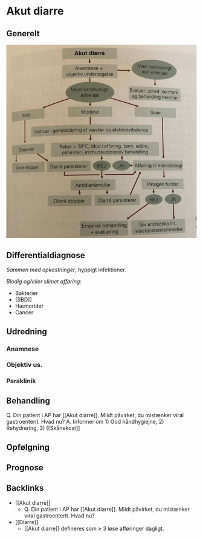 # Akut diarre
## Generelt
![](BearImages/F239AF04-7836-4078-B695-63196660D885-51703-00006913E68C754A/33B3D142-E467-4258-AC73-35EC353277D6.png)
## Differentialdiagnose
*Sammen med opkastninger*, hyppigt infektioner.

*Blodig og/eller slimet afføring:*
* Bakterier
* [[IBD]]
* Hæmorider
* Cancer

## Udredning
### Anamnese

### Objektiv us.

### Paraklinik


## Behandling
Q. Din patient i AP har [[Akut diarre]]. Mildt påvirket, du mistænker viral gastroenterit. Hvad nu?
A. Informer om 1) God håndhygiejne, 2) Rehydrering, 3) [[Skånekost]]

## Opfølgning


## Prognose


## Backlinks
* [[Akut diarre]]
	* Q. Din patient i AP har [[Akut diarre]]. Mildt påvirket, du mistænker viral gastroenterit. Hvad nu?
* [[Diarre]]
	* [[Akut diarre]] defineres som ≥ 3 løse afføringer dagligt.

<!-- #anki/tag/med/gp #anki/deck/Medicine -->

<!-- {BearID:0396D3F9-1B91-4F24-91D8-8F67311D618E-51703-00006913A19D789D} -->
